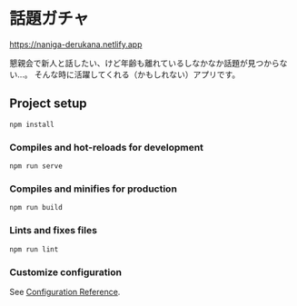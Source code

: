 # 話題ガチャ

https://naniga-derukana.netlify.app

懇親会で新人と話したい、けど年齢も離れているしなかなか話題が見つからない…。 
そんな時に活躍してくれる（かもしれない）アプリです。

## Project setup
```
npm install
```

### Compiles and hot-reloads for development
```
npm run serve
```

### Compiles and minifies for production
```
npm run build
```

### Lints and fixes files
```
npm run lint
```

### Customize configuration
See [Configuration Reference](https://cli.vuejs.org/config/).
